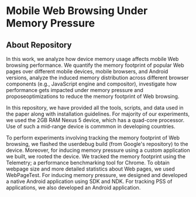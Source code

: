# Mobile Web Browsing Under Memory Pressure
## About Repository
In this work, we analyze how device memory usage affects mobile Web browsing performance. We quantify the memory footprint of popular Web pages over different mobile devices, mobile browsers, and Android versions, analyze the induced memory distribution across different browser components (e.g., JavaScript engine and compositor), investigate how performance gets impacted under memory pressure and proposeoptimizations to reduce the memory footprint of Web browsing.

In this repository, we have provided all the tools, scripts, and data used in the paper along with installation guidelines. For majority of our experiments, we used the 2GB RAM Nexus 5 device, which has a quad-core processor. Use of such a mid-range device is commmon in developing countries.
  
To perform experiments involving tracking the memory footprint of Web browsing, we flashed the userdebug build (from Google's repository) to the device. Moreover, for inducing memory pressure using a custom application we built, we rooted the device. We tracked the memory footprint using the Telemetry; a performance benchmarking tool for Chrome. To obtain webpage size and more detailed statistics about Web pages, we used WebPageTest. For inducing memory pressure, we designed and developed a native Android application using SDK and NDK. For tracking PSS of applications, we also developed an Android application.

